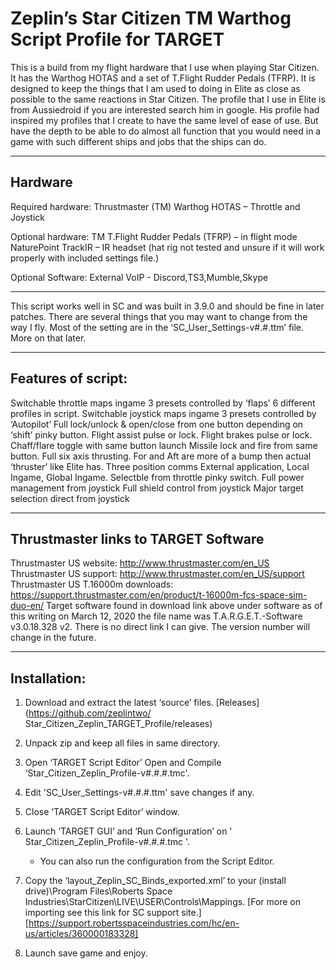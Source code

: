 # Zeplin’s Star Citizen TM Warthog Script Profile for TARGET

This is a build from my flight hardware that I use when playing Star Citizen. It has the Warthog HOTAS and a set of T.Flight Rudder Pedals (TFRP).  It is designed to keep the things that I am used to doing in Elite as close as possible to the same reactions in Star Citizen. The profile that I use in Elite is from Aussiedroid if you are interested search him in google. His profile had inspired my profiles that I create to have the same level of ease of use. But have the depth to be able to do almost all function that you would need in a game with such different ships and jobs that the ships can do.

---

## Hardware
Required hardware:
Thrustmaster (TM) Warthog HOTAS – Throttle and Joystick

Optional hardware:
TM T.Flight Rudder Pedals (TFRP) – in flight mode
NaturePoint TrackIR – IR headset (hat rig not tested and unsure if it will work properly with included settings file.)

Optional Software:
External VoIP - Discord,TS3,Mumble,Skype

---

This script works well in SC and was built in 3.9.0 and should be fine in later patches. 
There are several things that you may want to change from the way I fly. Most of the setting are in the ‘SC_User_Settings-v#.#.ttm’ file. More on that later. 

---

## Features of script:

Switchable throttle maps ingame 3 presets controlled by ‘flaps’ 6 different profiles in script. 
Switchable joystick maps ingame 3 presets controlled by ‘Autopilot’ 
Full lock/unlock & open/close from one button depending on ‘shift’ pinky button.
Flight assist pulse or lock.
Flight brakes pulse or lock.
Chaff/flare toggle with same button launch
Missile lock and fire from same button. 
Full six axis thrusting. For and Aft are more of a bump then actual ‘thruster’ like Elite has.
Three position comms External application, Local Ingame, Global Ingame. Selectble from throttle pinky switch.
Full power management from joystick
Full shield control from joystick
Major target selection direct from joystick 

---
## Thrustmaster links to TARGET Software

Thrustmaster US website: http://www.thrustmaster.com/en_US
Thrustmaster US support: http://www.thrustmaster.com/en_US/support
Thrustmaster US T.16000m downloads: https://support.thrustmaster.com/en/product/t-16000m-fcs-space-sim-duo-en/
Target software found in download link above under software as of this writing on March 12, 2020 the file name was T.A.R.G.E.T.-Software v3.0.18.328 v2. There is no direct link I can give. The version number will change in the future.

---

## Installation:

   1. Download and extract the latest ‘source’ files. [Releases](https://github.com/zeplintwo/ Star_Citizen_Zeplin_TARGET_Profile/releases)
   2. Unpack zip and keep all files in same directory. 
   3. Open ‘TARGET Script Editor’ Open and Compile ‘Star_Citizen_Zeplin_Profile-v#.#.#.tmc'.
   4. Edit 'SC_User_Settings-v#.#.#.ttm' save changes if any.
   5. Close ‘TARGET Script Editor’ window.
   6. Launch ‘TARGET GUI’ and ‘Run Configuration’ on ' Star_Citizen_Zeplin_Profile-v#.#.#.tmc '. 
      - You can also run the configuration from the Script Editor.
   7. Copy the ‘layout_Zeplin_SC_Binds_exported.xml’ to your (install drive)\Program Files\Roberts Space Industries\StarCitizen\LIVE\USER\Controls\Mappings. [For more on importing see this link for SC support site.][https://support.robertsspaceindustries.com/hc/en-us/articles/360000183328]
      
   8. Launch save game and enjoy. 
